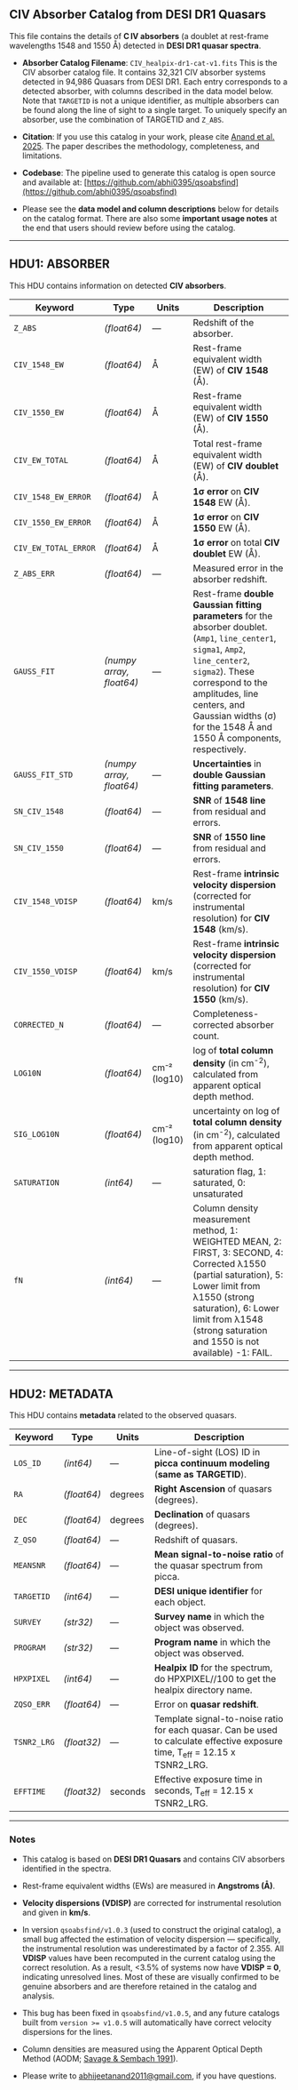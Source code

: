 ## CIV Absorber Catalog from DESI DR1 Quasars

This file contains the details of **C IV absorbers** (a doublet at rest-frame wavelengths 1548 and 1550 Å) detected in **DESI DR1 quasar spectra**.

- **Absorber Catalog Filename**: `CIV_healpix-dr1-cat-v1.fits`
    This is the CIV absorber catalog file. It contains 32,321 CIV absorber systems detected in 94,986 Quasars from DESI DR1. Each entry corresponds to a detected absorber, with columns described in the data model below. Note that `TARGETID` is not a unique identifier, as multiple absorbers can be found along the line of sight to a single target. To uniquely specify an absorber, use the combination of TARGETID and `Z_ABS`.

- **Citation**: If you use this catalog in your work, please cite [Anand et al. 2025](https://arxiv.org/abs/2504.20299). The paper describes the methodology, completeness, and limitations.

- **Codebase**: The pipeline used to generate this catalog is open source and available at: [https://github.com/abhi0395/qsoabsfind](https://github.com/abhi0395/qsoabsfind)

- Please see the **data model and column descriptions** below for details on the catalog format. There are also some **important usage notes** at the end that users should review before using the catalog.
  
---

## **HDU1: ABSORBER**
This HDU contains information on detected **CIV absorbers**.

| **Keyword**           | **Type**         | **Units**      | **Description** |
|-----------------------|------------------|----------------|-----------------|
| `Z_ABS`              | *(float64)*       | —              | Redshift of the absorber. |
| `CIV_1548_EW`        | *(float64)*       | Å              | Rest-frame equivalent width (EW) of **CIV 1548** (Å). |
| `CIV_1550_EW`        | *(float64)*       | Å              | Rest-frame equivalent width (EW) of **CIV 1550** (Å). |
| `CIV_EW_TOTAL`       | *(float64)*       | Å              | Total rest-frame equivalent width (EW) of **CIV doublet** (Å). |
| `CIV_1548_EW_ERROR`  | *(float64)*       | Å              | **1σ error** on **CIV 1548** EW (Å). |
| `CIV_1550_EW_ERROR`  | *(float64)*       | Å              | **1σ error** on **CIV 1550** EW (Å). |
| `CIV_EW_TOTAL_ERROR` | *(float64)*       | Å              | **1σ error** on total **CIV doublet** EW (Å). |
| `Z_ABS_ERR`          | *(float64)*       | —              | Measured error in the absorber redshift. |
| `GAUSS_FIT`          | *(numpy array, float64)*  | —      | Rest-frame **double Gaussian fitting parameters** for the absorber doublet. (`Amp1`, `line_center1`, `sigma1`, `Amp2`, `line_center2`, `sigma2`). These correspond to the amplitudes, line centers, and Gaussian widths (σ) for the 1548 Å and 1550 Å components, respectively. |
| `GAUSS_FIT_STD`      | *(numpy array, float64)*  | —      | **Uncertainties** in **double Gaussian fitting parameters**. |
| `SN_CIV_1548`        | *(float64)*       | —              | **SNR** of **1548 line** from residual and errors. |
| `SN_CIV_1550`        | *(float64)*       | —  | **SNR** of **1550 line** from residual and errors. |
| `CIV_1548_VDISP`     | *(float64)*       | km/s           | Rest-frame **intrinsic velocity dispersion** (corrected for instrumental resolution) for **CIV 1548** (km/s). |
| `CIV_1550_VDISP`     | *(float64)*       | km/s           | Rest-frame **intrinsic velocity dispersion** (corrected for instrumental resolution) for **CIV 1550** (km/s). |
| `CORRECTED_N`        | *(float64)*       | —  | Completeness-corrected absorber count. |
| `LOG10N`             | *(float64)*       | cm⁻² (log10)   | log of **total column density** (in cm<sup>-2</sup>), calculated from apparent optical depth method. |
| `SIG_LOG10N`         | *(float64)*       | cm⁻² (log10)   | uncertainty on log of **total column density** (in cm<sup>-2</sup>), calculated from apparent optical depth method. |
| `SATURATION`         | *(int64)*         | —              | saturation flag, 1: saturated, 0: unsaturated |
| `fN`                 | *(int64)*         | —              | Column density measurement method, 1: WEIGHTED MEAN, 2: FIRST, 3: SECOND, 4: Corrected λ1550 (partial saturation), 5: Lower limit from λ1550 (strong saturation), 6: Lower limit from λ1548 (strong saturation and 1550 is not available) -1: FAIL. |

---

## **HDU2: METADATA**
This HDU contains **metadata** related to the observed quasars.

| **Keyword**   | **Type**       | **Units**        | **Description** |
|--------------|----------------|------------------|-----------------|
| `LOS_ID`     | *(int64)*       | —                | Line-of-sight (LOS) ID in **picca continuum modeling** (**same as TARGETID**). |
| `RA`         | *(float64)*     | degrees          | **Right Ascension** of quasars (degrees). |
| `DEC`        | *(float64)*     | degrees          | **Declination** of quasars (degrees). |
| `Z_QSO`      | *(float64)*     | —                | Redshift of quasars. |
| `MEANSNR`    | *(float64)*     | —                | **Mean signal-to-noise ratio** of the quasar spectrum from picca. |
| `TARGETID`   | *(int64)*       | —                | **DESI unique identifier** for each object. |
| `SURVEY`     | *(str32)*       | —                | **Survey name** in which the object was observed. |
| `PROGRAM`    | *(str32)*       | —                | **Program name** in which the object was observed. |
| `HPXPIXEL`   | *(int64)*       | —                | **Healpix ID** for the spectrum, do HPXPIXEL//100 to get the healpix directory name. |
| `ZQSO_ERR`   | *(float64)*     | —                | Error on **quasar redshift**. |
| `TSNR2_LRG`  | *(float32)*     | —                 | Template signal-to-noise ratio for each quasar. Can be used to calculate effective exposure time, T<sub>eff</sub> = 12.15 x TSNR2\_LRG. |
| `EFFTIME`    | *(float32)*     | seconds          | Effective exposure time in seconds, T<sub>eff</sub> = 12.15 x TSNR2\_LRG. |

---

### **Notes**
- This catalog is based on **DESI DR1 Quasars** and contains CIV absorbers identified in the spectra.
  
- Rest-frame equivalent widths (EWs) are measured in **Angstroms (Å)**.
  
- **Velocity dispersions (VDISP)** are corrected for instrumental resolution and given in **km/s**.
  
- In version `qsoabsfind/v1.0.3` (used to construct the original catalog), a small bug affected the estimation of velocity dispersion — specifically, the instrumental resolution was underestimated by a factor of 2.355. All **VDISP** values have been recomputed in the current catalog using the correct resolution. As a result, <3.5% of systems now have **VDISP = 0**, indicating unresolved lines. Most of these are visually confirmed to be genuine absorbers and are therefore retained in the catalog and analysis.
  
- This bug has been fixed in `qsoabsfind/v1.0.5`, and any future catalogs built from `version >= v1.0.5` will automatically have correct velocity dispersions for the lines.
  
- Column densities are measured using the Apparent Optical Depth Method (AODM; [Savage & Sembach 1991](https://ui.adsabs.harvard.edu/abs/1991ApJ...379..245S/abstract)).
  
- Please write to abhijeetanand2011@gmail.com, if you have questions.
